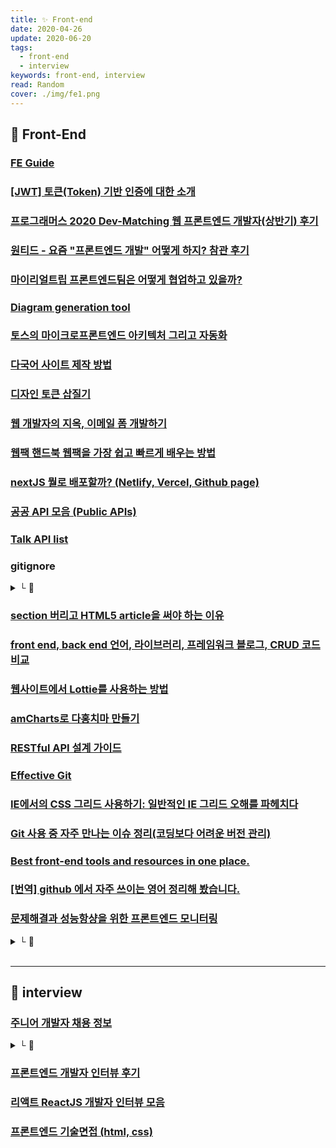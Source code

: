 ```yaml
---
title: ✨ Front-end
date: 2020-04-26
update: 2020-06-20
tags:
  - front-end
  - interview
keywords: front-end, interview
read: Random
cover: ./img/fe1.png
---
```


## 📄 Front-End

### [FE Guide](https://ui.toast.com/fe-guide/ko/)

### [[JWT] 토큰(Token) 기반 인증에 대한 소개](https://velopert.com/2350)

### [프로그래머스 2020 Dev-Matching 웹 프론트엔드 개발자(상반기) 후기](https://taeny.dev/essay/%ED%94%84%EB%A1%9C%EA%B7%B8%EB%9E%98%EB%A8%B8%EC%8A%A4-2020-dev-matching-%EC%9B%B9-%ED%94%84%EB%A1%A0%ED%8A%B8%EC%97%94%EB%93%9C-%EA%B0%9C%EB%B0%9C%EC%9E%90(%EC%83%81%EB%B0%98%EA%B8%B0)-%ED%9B%84%EA%B8%B0/)

### [원티드 - 요즘 "프론트엔드 개발" 어떻게 하지? 참관 후기](https://velog.io/@velopert/%EC%9B%90%ED%8B%B0%EB%93%9C-%EC%9A%94%EC%A6%98-%ED%94%84%EB%A1%A0%ED%8A%B8%EC%97%94%EB%93%9C-%EA%B0%9C%EB%B0%9C-%EC%96%B4%EB%96%BB%EA%B2%8C-%ED%95%98%EC%A7%80-%EC%B0%B8%EA%B4%80-%ED%9B%84%EA%B8%B0)

### [마이리얼트립 프론트엔드팀은 어떻게 협업하고 있을까?](https://medium.com/myrealtrip-product/frontend-cowork-9cdb125da1ef)

### [Diagram generation tool](https://www.diagram.codes/?fbclid=IwAR1yO3FFbG2jjlp9joRHBFf-HrdCa1YfQ9KvA0vytljvm-dsfV9Lu8wfzN8)

### [토스의 마이크로프론트엔드 아키텍처 그리고 자동화](https://sojin.io/article/%ed%86%a0%ec%8a%a4%ec%9d%98-%eb%a7%88%ec%9d%b4%ed%81%ac%eb%a1%9c%ed%94%84%eb%a1%a0%ed%8a%b8%ec%97%94%eb%93%9c-%ec%95%84%ed%82%a4%ed%85%8d%ec%b2%98-%ea%b7%b8%eb%a6%ac%ea%b3%a0-%ec%9e%90%eb%8f%99%ed%99%94/)

### [다국어 사이트 제작 방법](https://drive.google.com/file/d/1u4PWrEIgca5j9tG4fwghc3GsZGWSGAmg/view)

### [디자인 토큰 삽질기](https://imch.dev/posts/some-waste-of-times-for-design-token)

### [웹 개발자의 지옥, 이메일 폼 개발하기](https://vallista.kr/2019/12/27/%EC%9B%B9-%EA%B0%9C%EB%B0%9C%EC%9E%90%EC%9D%98-%EC%A7%80%EC%98%A5-%EC%9D%B4%EB%A9%94%EC%9D%BC-%ED%8F%BC-%EA%B0%9C%EB%B0%9C%ED%95%98%EA%B8%B0/)

### [웹팩 핸드북 웹팩을 가장 쉽고 빠르게 배우는 방법](https://joshua1988.github.io/webpack-guide/)

### [nextJS 뭘로 배포할까? (Netlify, Vercel, Github page)](https://taeny.dev/javascript/nextjs-with-deployment-platform/)

### [공공 API 모음 (Public APIs)](https://j.mp/36m2y39)

### [Talk API list](https://develope.dev/apilist.php)

### gitignore
<details><summary> └  🔗 </summary>

- [일반적으로 .gitignore에 등록하는 파일 [Git]](https://ghwlchlaks.github.io/gitignore-filelist)
- [gitignore 템플릿 모음](https://github.com/github/gitignore)
- [gitignore](http://gitignore.io/)

</details>

### [section 버리고 HTML5 article을 써야 하는 이유](https://webactually.com/2020/03/%3Csection%3E%EC%9D%84-%EB%B2%84%EB%A6%AC%EA%B3%A0-HTML5-%3Carticle%3E%EC%9D%84-%EC%8D%A8%EC%95%BC-%ED%95%98%EB%8A%94-%EC%9D%B4%EC%9C%A0/)

### [front end, back end 언어, 라이브러리, 프레임워크 블로그, CRUD 코드 비교](https://realworld.io/)

### [웹사이트에서 Lottie를 사용하는 방법](https://tagilog.tistory.com/620)

### [amCharts로 다홍치마 만들기](https://m.blog.naver.com/tmondev/220543006970)

### [RESTful API 설계 가이드](https://sanghaklee.tistory.com/57)

### [Effective Git](https://www.slideshare.net/kexplo/ndc2016-effective-git)

### [IE에서의 CSS 그리드 사용하기: 일반적인 IE 그리드 오해를 파헤치다](https://webactually.com/2020/01/ie%EC%97%90%EC%84%9C%EC%9D%98-css-%EA%B7%B8%EB%A6%AC%EB%93%9C-%EC%82%AC%EC%9A%A9%ED%95%98%EA%B8%B0-%EC%9D%BC%EB%B0%98%EC%A0%81%EC%9D%B8-ie-%EA%B7%B8%EB%A6%AC%EB%93%9C-%EC%98%A4%ED%95%B4%EB%A5%BC/)

### [Git 사용 중 자주 만나는 이슈 정리(코딩보다 어려운 버전 관리)](https://parksb.github.io/article/28.html)

### [Best front-end tools and resources in one place.](https://frontbook.dev/)

### [[번역] github 에서 자주 쓰이는 영어 정리해 봤습니다. ](https://tagilog.tistory.com/588)

### [문제해결과 성능항샹을 위한 프론트엔드 모니터링](https://www.smashingmagazine.com/2020/01/front-end-performance-checklist-2020-pdf-pages/)
<details><summary> └  📝 </summary>

- 자바스크립트, 폰트, 이미지 렌더링, 서버사이드, 호이스팅, 코드분할, 로딩패턴 등

### [Front-End Performance Checklist 2020 [PDF, Apple Pages, MS Word]](https://www.smashingmagazine.com/2020/01/front-end-performance-checklist-2020-pdf-pages/)


</details>

<br/>
<hr>

## 📄 interview

### [주니어 개발자 채용 정보](https://j.mp/2VdXQPZ)  
<details><summary> └  📝 </summary>

구직 팁, 이직 이야기, 이력서&포트폴리오 작성법, 면접 팁

</details>

### [프론트엔드 개발자 인터뷰 후기](https://j.mp/2XkKILy) 

### [리액트 ReactJS 개발자 인터뷰 모음](https://j.mp/2yMdj2e)

### [프론트엔드 기술면접 (html, css)](https://j.mp/2JWoKXb)


